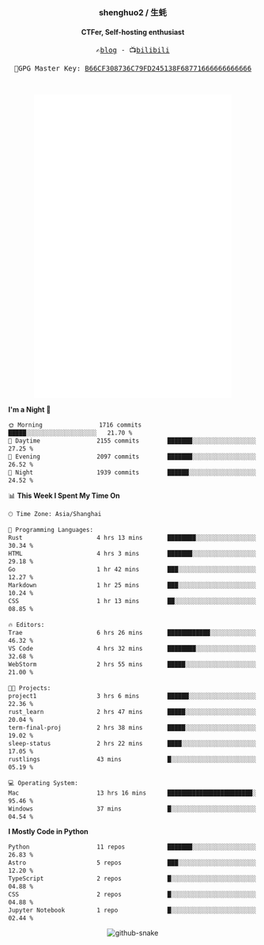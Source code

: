 <h3 align="center"> shenghuo2 / 生蚝 </h3>
<h4 align="center" >CTFer, Self-hosting enthusiast</h3>


<p align="center">
  <samp>
    ✍️<a href="https://blog.shenghuo2.top/">blog</a> -
    📺<a href="https://space.bilibili.com/85894935">bilibili</a>
  </samp>
</p>
<p align="center">
  <samp>
     🔐GPG Master Key: <a align="center" href="https://github.com/shenghuo2.gpg">B66CF308736C79FD245138F68771666666666666</a>
  </samp>
</p>
<br>
<p align="center">
  <a href="https://github.com/shenghuo2">
    <img width="400" align="top" src="https://github.com/shenghuo2/shenghuo2/blob/main/metrics.left.svg" />
  </a>
  <a href="https://github.com/shenghuo2">
    <img width="400" align="top" src="https://github.com/shenghuo2/shenghuo2/blob/main/metrics.right.svg" />
  </a>
</p>


<!--START_SECTION:waka-->
**I'm a Night 🦉** 

```text
🌞 Morning                1716 commits        █████░░░░░░░░░░░░░░░░░░░░   21.70 % 
🌆 Daytime                2155 commits        ███████░░░░░░░░░░░░░░░░░░   27.25 % 
🌃 Evening                2097 commits        ███████░░░░░░░░░░░░░░░░░░   26.52 % 
🌙 Night                  1939 commits        ██████░░░░░░░░░░░░░░░░░░░   24.52 % 
```


📊 **This Week I Spent My Time On** 

```text
🕑︎ Time Zone: Asia/Shanghai

💬 Programming Languages: 
Rust                     4 hrs 13 mins       ████████░░░░░░░░░░░░░░░░░   30.34 % 
HTML                     4 hrs 3 mins        ███████░░░░░░░░░░░░░░░░░░   29.18 % 
Go                       1 hr 42 mins        ███░░░░░░░░░░░░░░░░░░░░░░   12.27 % 
Markdown                 1 hr 25 mins        ███░░░░░░░░░░░░░░░░░░░░░░   10.24 % 
CSS                      1 hr 13 mins        ██░░░░░░░░░░░░░░░░░░░░░░░   08.85 % 

🔥 Editors: 
Trae                     6 hrs 26 mins       ████████████░░░░░░░░░░░░░   46.32 % 
VS Code                  4 hrs 32 mins       ████████░░░░░░░░░░░░░░░░░   32.68 % 
WebStorm                 2 hrs 55 mins       █████░░░░░░░░░░░░░░░░░░░░   21.00 % 

🐱‍💻 Projects: 
project1                 3 hrs 6 mins        ██████░░░░░░░░░░░░░░░░░░░   22.36 % 
rust_learn               2 hrs 47 mins       █████░░░░░░░░░░░░░░░░░░░░   20.04 % 
term-final-proj          2 hrs 38 mins       █████░░░░░░░░░░░░░░░░░░░░   19.02 % 
sleep-status             2 hrs 22 mins       ████░░░░░░░░░░░░░░░░░░░░░   17.05 % 
rustlings                43 mins             █░░░░░░░░░░░░░░░░░░░░░░░░   05.19 % 

💻 Operating System: 
Mac                      13 hrs 16 mins      ████████████████████████░   95.46 % 
Windows                  37 mins             █░░░░░░░░░░░░░░░░░░░░░░░░   04.54 % 
```

**I Mostly Code in Python** 

```text
Python                   11 repos            ███████░░░░░░░░░░░░░░░░░░   26.83 % 
Astro                    5 repos             ███░░░░░░░░░░░░░░░░░░░░░░   12.20 % 
TypeScript               2 repos             █░░░░░░░░░░░░░░░░░░░░░░░░   04.88 % 
CSS                      2 repos             █░░░░░░░░░░░░░░░░░░░░░░░░   04.88 % 
Jupyter Notebook         1 repo              █░░░░░░░░░░░░░░░░░░░░░░░░   02.44 % 
```




<!--END_SECTION:waka-->


<div align="center">
  <picture>
    <source media="(prefers-color-scheme: dark)" srcset="https://gist.githubusercontent.com/shenghuo2/bfce20b14ab0484cef03bae6e60e0b3a/raw/github-snake-dark.svg" />
    <source media="(prefers-color-scheme: light)" srcset="https://gist.githubusercontent.com/shenghuo2/bfce20b14ab0484cef03bae6e60e0b3a/raw/github-snake.svg" />
    <img alt="github-snake" src="https://gist.githubusercontent.com/shenghuo2/bfce20b14ab0484cef03bae6e60e0b3a/raw/github-snake.svg" />
  </picture>
</div>

<!--
**shenghuo2/shenghuo2** is a ✨ _special_ ✨ repository because its `README.md` (this file) appears on your GitHub profile.

Here are some ideas to get you started:

- 🔭 I’m currently working on ...
- 🌱 I’m currently learning ...
- 👯 I’m looking to collaborate on ...
- 🤔 I’m looking for help with ...
- 💬 Ask me about ...
- 📫 How to reach me: ...
- 😄 Pronouns: ...
- ⚡ Fun fact: ...
-->
